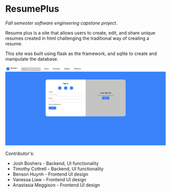 <h1>ResumePlus</h1>

<i>Fall semester software engineering capstone project. </i>

Resume plus is a site that allows users to create, edit, and share unique resumes created in html challenging the traditional way of creating a resume.

This site was built using flask as the framework, and sqlite to create and manipulate the database.

<img src = "https://github.com/jbosher1/Resume_Plus/blob/master/example.gif">

Contributor's:
- Josh Boshers - Backend, UI functionality
- Timothy Cottrell - Backend, UI functionality
- Benson Huynh - Frontend UI design
- Vanessa Liaw - Frontend UI design
- Anastasia Meggison - Frontend UI design
